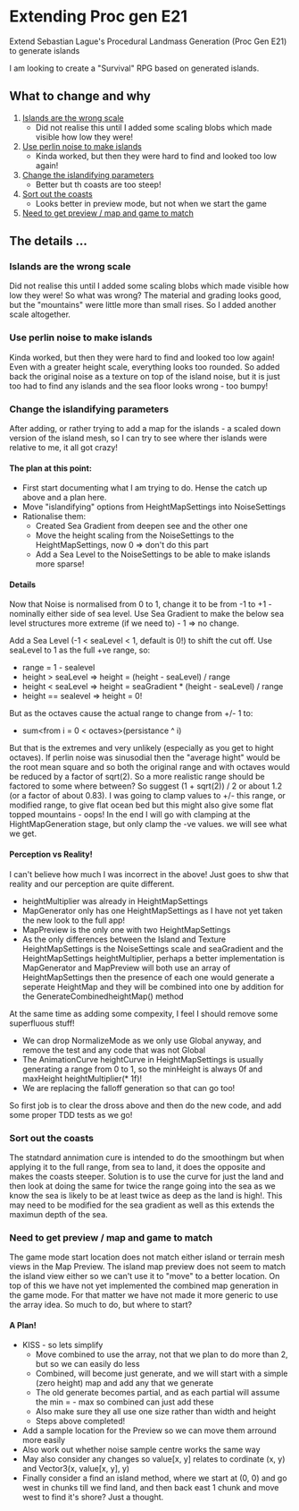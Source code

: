 # Extending Proc gen E21
Extend  Sebastian Lague's Procedural Landmass Generation (Proc Gen E21) to generate islands

I am looking to create a "Survival" RPG based on generated islands.

## What to change and why

1. [Islands are the wrong scale](#islands-are-the-wrong-scale)
   * Did not realise this until I added some scaling blobs which made visible how low they were!
1. [Use perlin noise to make islands](#use-perlin-noise-to-make-islands)
   * Kinda worked, but then they were hard to find and looked too low again!
1. [Change the islandifying parameters](#change-the-islandifying-parameters)
   * Better but th coasts are too steep!
1. [Sort out the coasts](#sort-out-the-coasts)
   * Looks better in preview mode, but not when we start the game
1. [Need to get preview / map and game to match](#need-to-get-preview-/-map-and-game-to-match)

## The details ...

### Islands are the wrong scale

Did not realise this until I added some scaling blobs which made visible how low they were!
So what was wrong?  The material and grading looks good, but the "mountains" were
little more than small rises.  So I added another scale altogether.

### Use perlin noise to make islands

Kinda worked, but then they were hard to find and looked too low again! 
Even with a greater height scale, everything looks too rounded. 
So added back the original noise as a texture on top of the island noise, 
but it is just too had to find any islands and the sea floor looks wrong - too bumpy!


### Change the islandifying parameters

After adding, or rather trying to add a map for the islands - a scaled down version of the 
island mesh, so I can try to see where ther islands were relative to me, it all got crazy!

#### The plan at this point:

* First start documenting what I am trying to do.  Hense the catch up above and a plan here.
* Move "islandifying" options from HeightMapSettings into NoiseSettings
* Rationalise them:
  * Created Sea Gradient from deepen see and the other one
  * Move the height scaling from the NoiseSettings to the HeightMapSettings, now 0 => don't do this part
  * Add a Sea Level to the NoiseSettings to be able to make islands more sparse!

#### Details

Now that Noise is normalised from 0 to 1, change it to be from -1 to +1 - nominally either side of sea level.
Use Sea Gradient to make the below sea level structures more extreme (if we need to) - 1 => no change.

Add a Sea Level (-1 < seaLevel < 1, default is 0!) to shift the cut off.
Use seaLevel to 1 as the full +ve range, so:
* range = 1 - sealevel
* height > seaLevel => height = (height - seaLevel) / range
* height < seaLevel => height = seaGradient * (height - seaLevel) / range
* height == sealevel => height = 0!

But as the octaves cause the actual range to change from +/- 1 to:
* sum<from i = 0 < octaves>(persistance ^ i)

But that is the extremes and very unlikely (especially as you get to hight octaves). 
If perlin noise was sinusodial then the "average hight" would be the root mean square 
and so both the original range and with octaves would be reduced by a factor of sqrt(2).
So a more realistic range should be factored to some where between? 
So suggest (1 + sqrt(2)) / 2 or about 1.2 (or a factor of about 0.83).
I was going to clamp values to +/- this range, or modified range, to give flat ocean bed 
but this might also give some flat topped mountains - oops! 
In the end I will go with clamping at the HightMapGeneration stage, 
but only clamp the -ve values.  we will see what we get.

#### Perception vs Reality!

I can't believe how much I was incorrect in the above!  Just goes to shw that reality
and our perception are quite different.
* heightMultiplier was already in HeightMapSettings
* MapGenerator only has one HeightMapSettings as I have not yet taken the new look to the full app!
* MapPreview is the only one with two HeightMapSettings
* As the only differences between the Island and Texture HeightMapSettings is the 
NoiseSettings scale and seaGradient and the HeightMapSettings heightMultiplier, 
perhaps a better implementation is MapGenerator and MapPreview will both use an array of HeightMapSettings
then the presence of each one would generate a seperate HeightMap and they will be combined into one
by addition for the GenerateCombinedheightMap() method

At the same time as adding some compexity, I feel I should remove some superfluous stuff!
* We can drop NormalizeMode as we only use Global anyway, and remove the test and any code that was not Global
* The AnimationCurve heightCurve in HeightMapSettings is usually generating a range from 0 to 1, 
so the minHeight is always 0f and maxHeight heightMultiplier(* 1f)!
* We are replacing the falloff generation so that can go too!

So first job is to clear the dross above and then do the new code, and add some proper TDD tests as we go!

### Sort out the coasts

The statndard annimation cure is intended to do the smoothingm but when applying it to the full range, 
from sea to land, it does the opposite and makes the coasts steeper.  Solution is to use the curve for
just the land and then look at doing the same for twice the range going into the sea as we know 
the sea is likely to be at least twice as deep as the land is high!.  This may need to be modified for
the sea gradient as well as this extends the maximun depth of the sea.

### Need to get preview / map and game to match

The game mode start location does not match either island or terrain mesh views in the Map Preview.
The island map preview does not seem to match the island view either so we can't use it to "move" to
a better location.  On top of this we have not yet implemented the combined map generation in the game mode.
For that matter we have not made it more generic to use the array idea.  So much to do, but where to start?

#### A Plan!

* KISS - so lets simplify
  * Move combined to use the array, not that we plan to do more than 2, but so we can easily do less
  * Combined, will become just generate, and we will start with a simple (zero height) map and add any that we generate
  * The old generate becomes partial, and as each partial will assume the min = - max so combined can just add these
  * Also make sure they all use one size rather than width and height
  * Steps above completed!
* Add a sample location for the Preview so we can move them arround more easily
* Also work out whether noise sample centre works the same way
* May also consider any changes so value\[x, y\] relates to cordinate (x, y) and Vector3(x, value\[x, y\], y)
* Finally consider a find an island method, where we start at (0, 0) and go west in chunks till we find land, 
and then back east 1 chunk and move west to find it's shore?  Just a thought.
